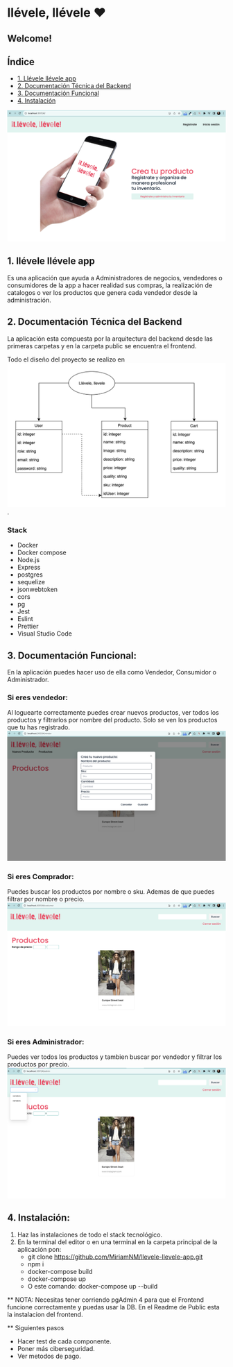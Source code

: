 # llévele, llévele ♥︎

## Welcome!

## Índice

* [1. Llévele llévele app](#1-Llévele-llévele-app)
* [2. Documentación Técnica del Backend](#2-Documentación-Técnica-del-Backend)
* [3. Documentación Funcional](#3-Documentación-Funcional)
* [4. Instalación](#4-Instalación)

![llevele-llevele](https://raw.githubusercontent.com/MiriamNM/llevele-llevele-app/main/public/src/Assets/llevele.png)

## 1. llévele llévele app
Es una aplicación que ayuda a Administradores de negocios, vendedores o consumidores de la app a hacer realidad sus compras, la realización de catalogos o ver los productos que genera cada vendedor desde la administración. 


## 2. Documentación Técnica del Backend
La aplicación esta compuesta por la arquitectura del backend desde las primeras carpetas y en la carpeta public se encuentra el frontend. 

Todo el diseño del proyecto se realizo en ![Diagrama](https://raw.githubusercontent.com/MiriamNM/llevele-llevele-app/main/public/src/Assets/diagrama.png). 

### Stack
- Docker
- Docker compose
- Node.js
- Express
- postgres
- sequelize
- jsonwebtoken
- cors
- pg
- Jest
- Eslint
- Prettier
- Visual Studio Code

## 3. Documentación Funcional:
En la aplicación puedes hacer uso de ella como Vendedor, Consumidor o Administrador. 

### Si eres vendedor:
Al loguearte correctamente puedes crear nuevos productos, ver todos los productos y filtrarlos por nombre del producto.
Solo se ven los productos que tu has registrado.
![AppVendor](https://raw.githubusercontent.com/MiriamNM/llevele-llevele-app/main/public/src/Assets/AppVendor.png)

### Si eres Comprador:
Puedes buscar los productos por nombre o sku. Ademas de que puedes filtrar por nombre o precio.
![AppCustomer](https://raw.githubusercontent.com/MiriamNM/llevele-llevele-app/main/public/src/Assets/AppCustomer.png)

### Si eres Administrador:
Puedes ver todos los productos y tambien buscar por vendedor y filtrar los productos por precio. 
![AppAdmin](https://raw.githubusercontent.com/MiriamNM/llevele-llevele-app/main/public/src/Assets/AppAdmin.png)

## 4. Instalación:
1. Haz las instalaciones de todo el stack tecnológico.
2.  En la terminal del editor o en una terminal en la carpeta principal de la aplicación pon:
    - git clone https://github.com/MiriamNM/llevele-llevele-app.git
    - npm i
    - docker-compose build 
    - docker-compose up 
    - O este comando: docker-compose up --build

** NOTA: Necesitas tener corriendo pgAdmin 4 para que el Frontend funcione correctamente y puedas usar la DB. En el Readme de Public esta la instalacion del frontend.

** Siguientes pasos
- Hacer test de cada componente.
- Poner más ciberseguridad.
- Ver metodos de pago. 
